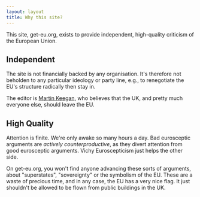 ```yaml
---
layout: layout
title: Why this site?
---
```


This site, get-eu.org, exists to provide independent, high-quality
criticism of the European Union.


Independent
-----------

The site is not financially backed by any organisation. It's therefore not
beholden to any particular ideology or party line, e.g., to renegotiate
the EU's structure radically then stay in.

The editor is [Martin Keegan](http://mk.ucant.org), who believes that the
UK, and pretty much everyone else, should leave the EU.

High Quality
------------

Attention is finite. We're only awake so many hours a day. Bad eurosceptic
arguments are *actively counterproductive*, as they divert attention
from good eurosceptic arguments. Vichy Euroscepticism just helps the other
side.

On get-eu.org, you won't find anyone advancing these sorts of arguments,
about "superstates", "sovereignty" or the symbolism of the EU. These are
a waste of precious time, and in any case, the EU has a very nice flag.
It just shouldn't be allowed to be flown from public buildings in the UK.
